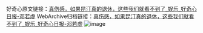 好奇心原文链接：[真伤感，如果昆汀真的退休，这些我们就看不到了_娱乐_好奇心日报-邓若虚](https://www.qdaily.com/articles/3499.html)
WebArchive归档链接：[真伤感，如果昆汀真的退休，这些我们就看不到了_娱乐_好奇心日报-邓若虚](http://web.archive.org/web/20190623152332/https://www.qdaily.com/articles/3499.html)
![image](http://ww3.sinaimg.cn/large/007d5XDply1g3vb7fa3bxj30u03ffnpd)